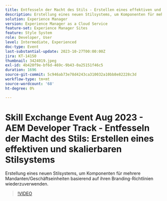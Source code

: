 ```yaml
---
title: Entfesseln der Macht des Stils - Erstellen eines effektiven und skalierbaren Stilsystems
description: Erstellung eines neuen Stilsystems, um Komponenten für mehrere Mandanten/Geschäftseinheiten basierend auf ihren Branding-Richtlinien wiederzuverwenden.
solution: Experience Manager
version: Experience Manager as a Cloud Service
feature-set: Experience Manager Sites
feature: Style System
role: Developer, User
level: Intermediate, Experienced
doc-type: Event
last-substantial-update: 2023-10-27T00:00:00Z
jira: KT-14150
thumbnail: 3424019.jpeg
exl-id: 4b420f9e-bf6d-469c-9b43-0a25151f46c5
duration: 1696
source-git-commit: 5c946ab73e78d4243ca310032a10bb8e82228c3d
workflow-type: tm+mt
source-wordcount: '68'
ht-degree: 0%

---
```



# Skill Exchange Event Aug 2023 - AEM Developer Track - Entfesseln der Macht des Stils: Erstellen eines effektiven und skalierbaren Stilsystems

Erstellung eines neuen Stilsystems, um Komponenten für mehrere Mandanten/Geschäftseinheiten basierend auf ihren Branding-Richtlinien wiederzuverwenden.

>[!VIDEO](https://video.tv.adobe.com/v/3424019/?learn=on)
